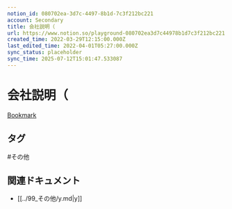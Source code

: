 ```yaml
---
notion_id: 080702ea-3d7c-4497-8b1d-7c3f212bc221
account: Secondary
title: 会社説明（
url: https://www.notion.so/playground-080702ea3d7c44978b1d7c3f212bc221
created_time: 2022-03-29T12:15:00.000Z
last_edited_time: 2022-04-01T05:27:00.000Z
sync_status: placeholder
sync_time: 2025-07-12T15:01:47.533087
---
```

# 会社説明（

[Bookmark](https://meet.google.com/wmn-gzpw-nrq)

## タグ

#その他 

## 関連ドキュメント

- [[../99_その他/y.md|y]]

